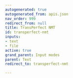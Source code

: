 ```yaml
---
autogenerated: true
autogenerated_from: apis.json
nav_order: 999
redirect_from: null
title: TransPerfect NMT
id: transperfect-nmt
inputs:
- text
- file
active: true
grand_parent: Input modes
parent: Text
redirect_to: transperfect-nmt

---
```



